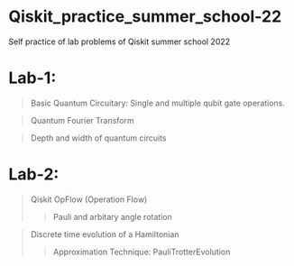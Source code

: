 # Qiskit_practice_summer_school-22
Self practice of lab problems of Qiskit summer school 2022
# Lab-1: 
> Basic Quantum Circuitary:
Single and multiple qubit gate operations.

> Quantum Fourier Transform

> Depth and width of quantum circuits
# Lab-2:
> Qiskit OpFlow (Operation Flow)
>> Pauli and arbitary angle rotation

> Discrete time evolution of a Hamiltonian
>> Approximation Technique: PauliTrotterEvolution
